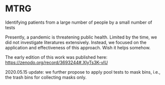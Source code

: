 # MTRG
Identifying patients from a large number of people by a small number of tests

Presently, a pandemic is threatening public health.
Limited by the time, we did not investigate literatures extensively.
Instead, we focused on the application and effectiveness of this approach. Wish it helps somehow.

The early edition of this work was published here:
https://zenodo.org/record/3693244#.XlyTs3K-vIU

2020.05.15 update: we further propose to apply pool tests to mask bins, i.e., the trash bins for collecting masks only.
